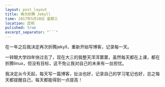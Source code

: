 ```yaml
---
layout: post_layout
title: 再次折腾 Jekyll
time: 2017年5月10日 星期三
location: 昆明
pulished: true
excerpt_separator: "```"
---
```


在一年之后我决定再次折腾jekyll，重新开始写博客，记录每一天。

一转眼大学四年快过去了，现在大三的我整天浑浑噩噩，虽然每天都在上课，都在折腾linux，但没有目标，这不免让我对自己的未来有一丝担忧。

我决定从今天起，每天写一篇博客，扯淡也好，记录自己的学习笔记也好，总之每天都提醒自己，每天都能得到一点提高！


